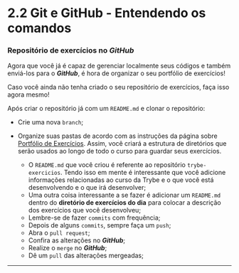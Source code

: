 # 2.2 Git e GitHub - Entendendo os comandos

### Repositório de exercícios no **_GitHub_**

Agora que você já é capaz de gerenciar localmente seus códigos e também enviá-los para o **_GitHub_**, é hora de organizar o seu portfólio de exercícios!

Caso você ainda não tenha criado o seu repositório de exercícios, faça isso agora mesmo!

Após criar o repositório já com um `README.md` e clonar o repositório:

- Crie uma nova `branch`;
- Organize suas pastas de acordo com as instruções da página sobre [Portfólio de Exercícios](https://app.betrybe.com/course/real-life-engineer/exercise-portfolio/). Assim, você criará a estrutura de diretórios que serão usados ao longo de todo o curso para guardar seus exercícios.

  - O `README.md` que você criou é referente ao repositório `trybe-exercicios`. Tendo isso em mente é interessante que você adicione informações relacionadas ao curso da Trybe e o que você está desenvolvendo e o que irá desenvolver;
  - Uma outra coisa interessante a se fazer é adicionar um `README.md` dentro do **diretório de exercícios do dia** para colocar a descrição dos exercícios que você desenvolveu;
  - Lembre-se de fazer `commits` com frequência;
  - Depois de alguns `commits`, sempre faça um `push`;
  - Abra o `pull request`;
  - Confira as alterações no **_GitHub_**;
  - Realize o `merge` no **_GitHub_**;
  - Dê um `pull` das alterações mergeadas;

---
